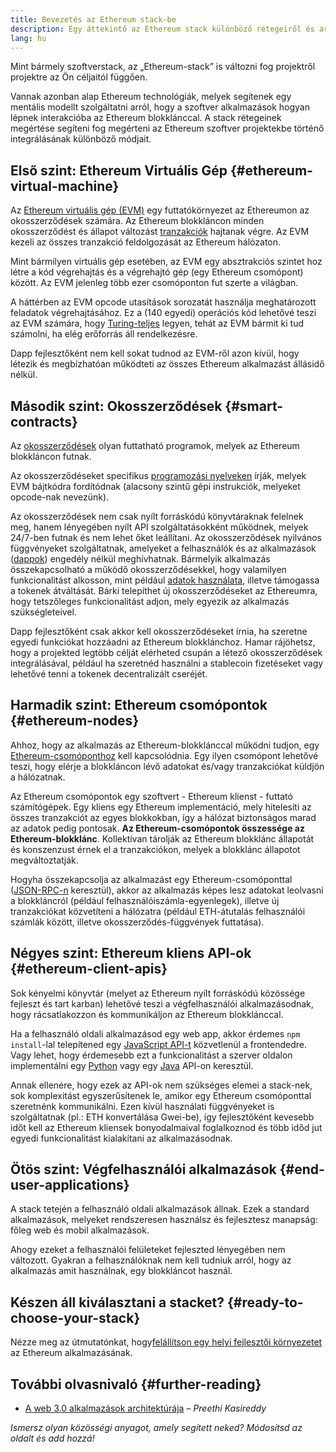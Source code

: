 ```yaml
---
title: Bevezetés az Ethereum stack-be
description: Egy áttekintő az Ethereum stack különböző rétegeiről és arról, hogyan illenek egymásba.
lang: hu
---
```


Mint bármely szoftverstack, az „Ethereum-stack” is változni fog projektről projektre az Ön céljaitól függően.

Vannak azonban alap Ethereum technológiák, melyek segítenek egy mentális modellt szolgáltatni arról, hogy a szoftver alkalmazások hogyan lépnek interakcióba az Ethereum blokklánccal. A stack rétegeinek megértése segíteni fog megérteni az Ethereum szoftver projektekbe történő integrálásának különböző módjait.

## Első szint: Ethereum Virtuális Gép {#ethereum-virtual-machine}

Az [Ethereum virtuális gép (EVM)](/developers/docs/evm/) egy futtatókörnyezet az Ethereumon az okosszerződések számára. Az Ethereum blokkláncon minden okosszerződést és állapot változást [tranzakciók](/developers/docs/transactions/) hajtanak végre. Az EVM kezeli az összes tranzakció feldolgozását az Ethereum hálózaton.

Mint bármilyen virtuális gép esetében, az EVM egy absztrakciós szintet hoz létre a kód végrehajtás és a végrehajtó gép (egy Ethereum csomópont) között. Az EVM jelenleg több ezer csomóponton fut szerte a világban.

A háttérben az EVM opcode utasítások sorozatát használja meghatározott feladatok végrehajtásához. Ez a (140 egyedi) operációs kód lehetővé teszi az EVM számára, hogy [Turing-teljes](https://en.wikipedia.org/wiki/Turing_completeness) legyen, tehát az EVM bármit ki tud számolni, ha elég erőforrás áll rendelkezésre.

Dapp fejlesztőként nem kell sokat tudnod az EVM-ről azon kívül, hogy létezik és megbízhatóan működteti az összes Ethereum alkalmazást állásidő nélkül.

## Második szint: Okosszerződések {#smart-contracts}

Az [okosszerződések](/developers/docs/smart-contracts/) olyan futtatható programok, melyek az Ethereum blokkláncon futnak.

Az okosszerződéseket specifikus [programozási nyelveken](/developers/docs/smart-contracts/languages/) írják, melyek EVM bájtkódra fordítódnak (alacsony szintű gépi instrukciók, melyeket opcode-nak nevezünk).

Az okosszerződések nem csak nyílt forráskódú könyvtáraknak felelnek meg, hanem lényegében nyílt API szolgáltatásokként működnek, melyek 24/7-ben futnak és nem lehet őket leállítani. Az okosszerződések nyilvános függvényeket szolgáltatnak, amelyeket a felhasználók és az alkalmazások ([dappok](/developers/docs/dapps/)) engedély nélkül meghívhatnak. Bármelyik alkalmazás összekapcsolható a működő okosszerződésekkel, hogy valamilyen funkcionalitást alkosson, mint például [adatok használata](/developers/docs/oracles/), illetve támogassa a tokenek átváltását. Bárki telepíthet új okosszerződéseket az Ethereumra, hogy tetszőleges funkcionalitást adjon, mely egyezik az alkalmazás szükségleteivel.

Dapp fejlesztőként csak akkor kell okosszerződéseket írnia, ha szeretne egyedi funkciókat hozzáadni az Ethereum blokklánchoz. Hamar rájöhetsz, hogy a projekted legtöbb célját elérheted csupán a létező okosszerződések integrálásával, például ha szeretnéd használni a stablecoin fizetéseket vagy lehetővé tenni a tokenek decentralizált cseréjét.

## Harmadik szint: Ethereum csomópontok {#ethereum-nodes}

Ahhoz, hogy az alkalmazás az Ethereum-blokklánccal működni tudjon, egy [Ethereum-csomóponthoz](/developers/docs/nodes-and-clients/) kell kapcsolódnia. Egy ilyen csomópont lehetővé teszi, hogy elérje a blokkláncon lévő adatokat és/vagy tranzakciókat küldjön a hálózatnak.

Az Ethereum csomópontok egy szoftvert - Ethereum klienst - futtató számítógépek. Egy kliens egy Ethereum implementáció, mely hitelesíti az összes tranzakciót az egyes blokkokban, így a hálózat biztonságos marad az adatok pedig pontosak. **Az Ethereum-csomópontok összessége az Ethereum-blokklánc**. Kollektívan tárolják az Ethereum blokklánc állapotát és konszenzust érnek el a tranzakciókon, melyek a blokklánc állapotot megváltoztatják.

Hogyha összekapcsolja az alkalmazást egy Ethereum-csomóponttal ([JSON-RPC-n](/developers/docs/apis/json-rpc/) keresztül), akkor az alkalmazás képes lesz adatokat leolvasni a blokkláncról (például felhasználóiszámla-egyenlegek), illetve új tranzakciókat közvetíteni a hálózatra (például ETH-átutalás felhasználói számlák között, illetve okosszerződés-függvények futtatása).

## Négyes szint: Ethereum kliens API-ok {#ethereum-client-apis}

Sok kényelmi könyvtár (melyet az Ethereum nyílt forráskódú közössége fejleszt és tart karban) lehetővé teszi a végfelhasználói alkalmazásodnak, hogy rácsatlakozzon és kommunikáljon az Ethereum blokklánccal.

Ha a felhasználó oldali alkalmazásod egy web app, akkor érdemes `npm install`-lal telepítened egy [JavaScript API-t](/developers/docs/apis/javascript/) közvetlenül a frontendedre. Vagy lehet, hogy érdemesebb ezt a funkcionalitást a szerver oldalon implementálni egy [Python](/developers/docs/programming-languages/python/) vagy egy [Java](/developers/docs/programming-languages/java/) API-on keresztül.

Annak ellenére, hogy ezek az API-ok nem szükséges elemei a stack-nek, sok komplexitást egyszerűsítenek le, amikor egy Ethereum csomóponttal szeretnénk kommunikálni. Ezen kívül használati függvényeket is szolgáltatnak (pl.: ETH konvertálása Gwei-be), így fejlesztőként kevesebb időt kell az Ethereum kliensek bonyodalmaival foglalkoznod és több időd jut egyedi funkcionalitást kialakítani az alkalmazásodnak.

## Ötös szint: Végfelhasználói alkalmazások {#end-user-applications}

A stack tetején a felhasználó oldali alkalmazások állnak. Ezek a standard alkalmazások, melyeket rendszeresen használsz és fejlesztesz manapság: főleg web és mobil alkalmazások.

Ahogy ezeket a felhasználói felületeket fejleszted lényegében nem változott. Gyakran a felhasználóknak nem kell tudniuk arról, hogy az alkalmazás amit használnak, egy blokkláncot használ.

## Készen áll kiválasztani a stacket? {#ready-to-choose-your-stack}

Nézze meg az útmutatónkat, hogy[felállítson egy helyi fejlesztői környezetet](/developers/local-environment/) az Ethereum alkalmazásának.

## További olvasnivaló {#further-reading}

- [A web 3.0 alkalmazások architektúrája](https://www.preethikasireddy.com/post/the-architecture-of-a-web-3-0-application) – _Preethi Kasireddy_

_Ismersz olyan közösségi anyagot, amely segített neked? Módosítsd az oldalt és add hozzá!_
